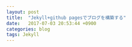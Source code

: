 ```yaml
---
layout: post
title:  "Jekyll+github pagesでブログを構築する"
date:   2017-07-03 20:53:44 +0900
categories: blog
tags: Jekyll
---
```


